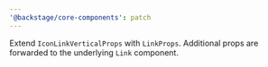 ```yaml
---
'@backstage/core-components': patch
---
```


Extend `IconLinkVerticalProps` with `LinkProps`.
Additional props are forwarded to the underlying `Link` component.

